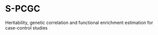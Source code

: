 # S-PCGC
Heritability, genetic correlation and functional enrichment estimation for case-control studies
